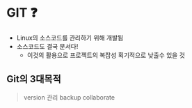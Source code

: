 # GIT ❓
* Linux의 소스코드를 관리하기 위해 개발됨
* 소스코드도 결국 문서다!
  * 이것의 활용으로 프로젝트의 복잡성 획기적으로 낮출수 있을 것
## Git의 3대목적
> version 관리
backup
collaborate
